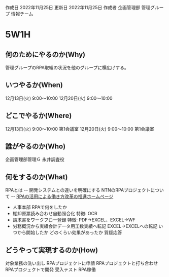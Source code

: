 作成日 2022年11月25日
更新日 2022年11月25日
作成者 企画管理部 管理グループ 情報チーム

# 5W1H

## 何のためにやるのか(Why)
管理グループのRPA取組の状況を他のグループに横広げする。

## いつやるか(When)
12月13日(火) 9:00～10:00
12月20日(火) 9:00～10:00

## どこでやるか(Where)
12月13日(火) 9:00～10:00 第1会議室
12月20日(火) 9:00～10:00 第1会議室

## 誰がやるのか(Who)
企画管理部管理Ｇ 永井調査役

## 何をするのか(What)
RPAとは -- 開発システムとの違いを明確にする
NTNのRPAプロジェクトについて  -- [RPAの活用による働き方改革の推進ホームページ](https://csweb.osa.ntn.co.jp/rpa/top/index.php)
- 人事本部
RPAで何をしたか
- 棚卸原票読み合わせ自動照合化 特徴: OCR
- 請求書をワークフロー登録 特徴: PDF→EXCEL、EXCEL→WF
- 労務概況から実績会計データ用工数実績へ転記 EXCEL→EXCELへの転記
いつから開始したか
どのくらい効果があったか
質疑応答

## どうやって実現するのか(How)
対象業務の洗い出し
RPAプロジェクトに申請
RPAプロジェクトと打ち合わせ
RPAプロジェクトで開発
受入テスト
RPA稼働